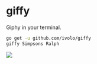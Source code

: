 
# giffy

Giphy in your terminal.

```bash
go get -u github.com/ivolo/giffy
giffy Simpsons Ralph
```

![](https://cloud.githubusercontent.com/assets/658544/10387602/9147f6be-6e17-11e5-8521-0f3d71fa3878.gif)